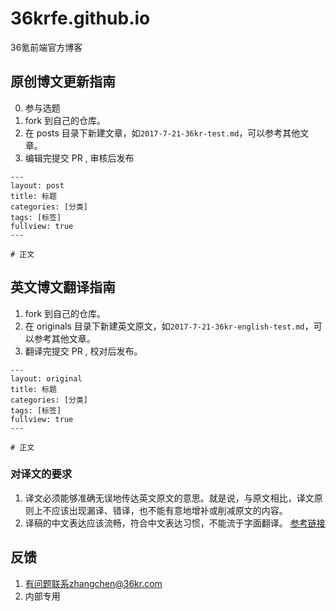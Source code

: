 # 36krfe.github.io
36氪前端官方博客

## 原创博文更新指南

0. 参与选题
1. fork 到自己的仓库。
2. 在 posts 目录下新建文章，如``2017-7-21-36kr-test.md``，可以参考其他文章。
3. 编辑完提交 PR , 审核后发布

```
---
layout: post
title: 标题
categories: [分类]
tags: [标签]
fullview: true
---

# 正文
```

## 英文博文翻译指南

1. fork 到自己的仓库。
2. 在 originals 目录下新建英文原文，如``2017-7-21-36kr-english-test.md``，可以参考其他文章。
3. 翻译完提交 PR , 校对后发布。

```
---
layout: original
title: 标题
categories: [分类]
tags: [标签]
fullview: true
---

# 正文
```

### 对译文的要求

1. 译文必须能够准确无误地传达英文原文的意思。就是说，与原文相比，译文原则上不应该出现漏译、错译，也不能有意地增补或削减原文的内容。
2. 译稿的中文表达应该流畅，符合中文表达习惯，不能流于字面翻译。
[参考链接](http://www.ituring.com.cn/article/13723)

## 反馈

1. 有问题联系zhangchen@36kr.com
2. 内部专用
